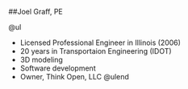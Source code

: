 ##Joel Graff, PE

@ul
- Licensed Professional Engineer in Illinois (2006)
- 20 years in Transportaion Engineering (IDOT) 
- 3D modeling
- Software development
- Owner, Think Open, LLC
@ulend